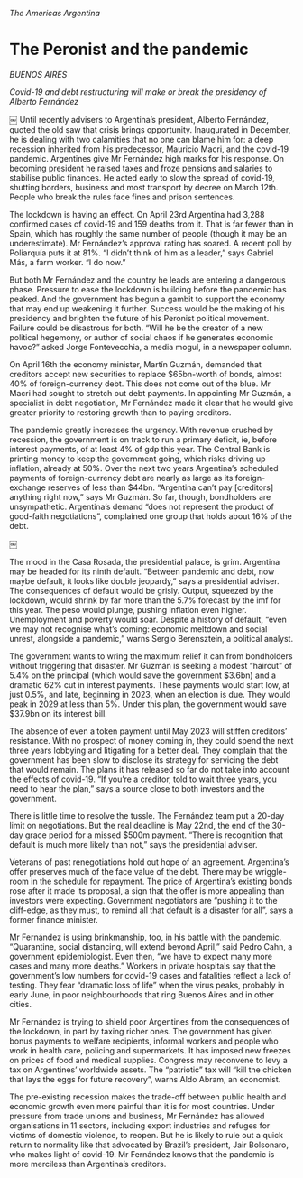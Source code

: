 *The Americas*
*Argentina*

# The Peronist and the pandemic

*BUENOS AIRES*

_Covid-19 and debt restructuring will make or break the presidency of Alberto Fernández_

￼
Until recently advisers to Argentina’s president, Alberto Fernández, quoted the old saw that crisis brings opportunity. Inaugurated in December, he is dealing with two calamities that no one can blame him for: a deep recession inherited from his predecessor, Mauricio Macri, and the covid-19 pandemic. Argentines give Mr Fernández high marks for his response. On becoming president he raised taxes and froze pensions and salaries to stabilise public finances. He acted early to slow the spread of covid-19, shutting borders, business and most transport by decree on March 12th. People who break the rules face fines and prison sentences.

The lockdown is having an effect. On April 23rd Argentina had 3,288 confirmed cases of covid-19 and 159 deaths from it. That is far fewer than in Spain, which has roughly the same number of people (though it may be an underestimate). Mr Fernández’s approval rating has soared. A recent poll by Poliarquía puts it at 81%. “I didn’t think of him as a leader,” says Gabriel Más, a farm worker. “I do now.”

But both Mr Fernández and the country he leads are entering a dangerous phase. Pressure to ease the lockdown is building before the pandemic has peaked. And the government has begun a gambit to support the economy that may end up weakening it further. Success would be the making of his presidency and brighten the future of his Peronist political movement. Failure could be disastrous for both. “Will he be the creator of a new political hegemony, or author of social chaos if he generates economic havoc?” asked Jorge Fontevecchia, a media mogul, in a newspaper column.

On April 16th the economy minister, Martín Guzmán, demanded that creditors accept new securities to replace $65bn-worth of bonds, almost 40% of foreign-currency debt. This does not come out of the blue. Mr Macri had sought to stretch out debt payments. In appointing Mr Guzmán, a specialist in debt negotiation, Mr Fernández made it clear that he would give greater priority to restoring growth than to paying creditors.

The pandemic greatly increases the urgency. With revenue crushed by recession, the government is on track to run a primary deficit, ie, before interest payments, of at least 4% of gdp this year. The Central Bank is printing money to keep the government going, which risks driving up inflation, already at 50%. Over the next two years Argentina’s scheduled payments of foreign-currency debt are nearly as large as its foreign-exchange reserves of less than $44bn. “Argentina can’t pay [creditors] anything right now,” says Mr Guzmán. So far, though, bondholders are unsympathetic. Argentina’s demand “does not represent the product of good-faith negotiations”, complained one group that holds about 16% of the debt.

￼

The mood in the Casa Rosada, the presidential palace, is grim. Argentina may be headed for its ninth default. “Between pandemic and debt, now maybe default, it looks like double jeopardy,” says a presidential adviser. The consequences of default would be grisly. Output, squeezed by the lockdown, would shrink by far more than the 5.7% forecast by the imf for this year. The peso would plunge, pushing inflation even higher. Unemployment and poverty would soar. Despite a history of default, “even we may not recognise what’s coming: economic meltdown and social unrest, alongside a pandemic,” warns Sergio Berensztein, a political analyst.

The government wants to wring the maximum relief it can from bondholders without triggering that disaster. Mr Guzmán is seeking a modest “haircut” of 5.4% on the principal (which would save the government $3.6bn) and a dramatic 62% cut in interest payments. These payments would start low, at just 0.5%, and late, beginning in 2023, when an election is due. They would peak in 2029 at less than 5%. Under this plan, the government would save $37.9bn on its interest bill.

The absence of even a token payment until May 2023 will stiffen creditors’ resistance. With no prospect of money coming in, they could spend the next three years lobbying and litigating for a better deal. They complain that the government has been slow to disclose its strategy for servicing the debt that would remain. The plans it has released so far do not take into account the effects of covid-19. “If you’re a creditor, told to wait three years, you need to hear the plan,” says a source close to both investors and the government.

There is little time to resolve the tussle. The Fernández team put a 20-day limit on negotiations. But the real deadline is May 22nd, the end of the 30-day grace period for a missed $500m payment. “There is recognition that default is much more likely than not,” says the presidential adviser.

Veterans of past renegotiations hold out hope of an agreement. Argentina’s offer preserves much of the face value of the debt. There may be wriggle-room in the schedule for repayment. The price of Argentina’s existing bonds rose after it made its proposal, a sign that the offer is more appealing than investors were expecting. Government negotiators are “pushing it to the cliff-edge, as they must, to remind all that default is a disaster for all”, says a former finance minister.

Mr Fernández is using brinkmanship, too, in his battle with the pandemic. “Quarantine, social distancing, will extend beyond April,” said Pedro Cahn, a government epidemiologist. Even then, “we have to expect many more cases and many more deaths.” Workers in private hospitals say that the government’s low numbers for covid-19 cases and fatalities reflect a lack of testing. They fear “dramatic loss of life” when the virus peaks, probably in early June, in poor neighbourhoods that ring Buenos Aires and in other cities.

Mr Fernández is trying to shield poor Argentines from the consequences of the lockdown, in part by taxing richer ones. The government has given bonus payments to welfare recipients, informal workers and people who work in health care, policing and supermarkets. It has imposed new freezes on prices of food and medical supplies. Congress may reconvene to levy a tax on Argentines’ worldwide assets. The “patriotic” tax will “kill the chicken that lays the eggs for future recovery”, warns Aldo Abram, an economist.

The pre-existing recession makes the trade-off between public health and economic growth even more painful than it is for most countries. Under pressure from trade unions and business, Mr Fernández has allowed organisations in 11 sectors, including export industries and refuges for victims of domestic violence, to reopen. But he is likely to rule out a quick return to normality like that advocated by Brazil’s president, Jair Bolsonaro, who makes light of covid-19. Mr Fernández knows that the pandemic is more merciless than Argentina’s creditors. 



